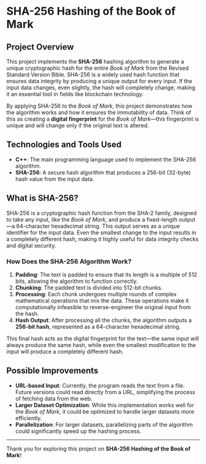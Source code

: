 # SHA-256 Hashing of the Book of Mark

## Project Overview

This project implements the **SHA-256** hashing algorithm to generate a unique cryptographic hash for the entire *Book of Mark* from the Revised Standard Version Bible. SHA-256 is a widely used hash function that ensures data integrity by producing a unique output for every input. If the input data changes, even slightly, the hash will completely change, making it an essential tool in fields like blockchain technology.

By applying SHA-256 to the *Book of Mark*, this project demonstrates how the algorithm works and how it ensures the immutability of data. Think of this as creating a **digital fingerprint** for the *Book of Mark*—this fingerprint is unique and will change only if the original text is altered.

## Technologies and Tools Used

- **C++**: The main programming language used to implement the SHA-256 algorithm.
- **SHA-256**: A secure hash algorithm that produces a 256-bit (32-byte) hash value from the input data.

## What is SHA-256?

SHA-256 is a cryptographic hash function from the SHA-2 family, designed to take any input, like the *Book of Mark*, and produce a fixed-length output—a 64-character hexadecimal string. This output serves as a unique identifier for the input data. Even the smallest change to the input results in a completely different hash, making it highly useful for data integrity checks and digital security.

### How Does the SHA-256 Algorithm Work?

1. **Padding**: The text is padded to ensure that its length is a multiple of 512 bits, allowing the algorithm to function correctly.
2. **Chunking**: The padded text is divided into 512-bit chunks.
3. **Processing**: Each chunk undergoes multiple rounds of complex mathematical operations that mix the data. These operations make it computationally infeasible to reverse-engineer the original input from the hash.
4. **Hash Output**: After processing all the chunks, the algorithm outputs a **256-bit hash**, represented as a 64-character hexadecimal string.

This final hash acts as the digital fingerprint for the text—the same input will always produce the same hash, while even the smallest modification to the input will produce a completely different hash.


## Possible Improvements

- **URL-based Input**: Currently, the program reads the text from a file. Future versions could read directly from a URL, simplifying the process of fetching data from the web.
- **Larger Dataset Optimization**: While this implementation works well for the *Book of Mark*, it could be optimized to handle larger datasets more efficiently.
- **Parallelization**: For larger datasets, parallelizing parts of the algorithm could significantly speed up the hashing process.

---

Thank you for exploring this project on **SHA-256 Hashing of the Book of Mark**!
